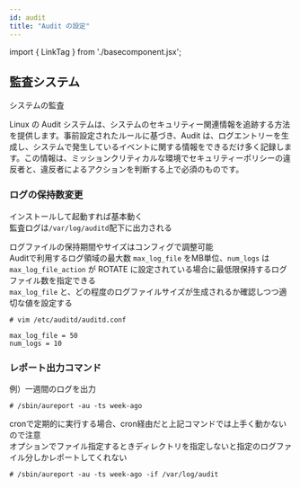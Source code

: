 ```yaml
---
id: audit
title: "Audit の設定"
---
```

import { LinkTag } from './basecomponent.jsx';

## 監査システム
<LinkTag url="https://access.redhat.com/documentation/ja-jp/red_hat_enterprise_linux/9/html/security_hardening/auditing-the-system_security-hardening#linux-audit_auditing-the-system">システムの監査</LinkTag>  

Linux の Audit システムは、システムのセキュリティー関連情報を追跡する方法を提供します。事前設定されたルールに基づき、Audit は、ログエントリーを生成し、システムで発生しているイベントに関する情報をできるだけ多く記録します。この情報は、ミッションクリティカルな環境でセキュリティーポリシーの違反者と、違反者によるアクションを判断する上で必須のものです。  

### ログの保持数変更
インストールして起動すれば基本動く  
監査ログは`/var/log/auditd`配下に出力される  

ログファイルの保持期間やサイズはコンフィグで調整可能  
Auditで利用するログ領域の最大数 `max_log_file` をMB単位、`num_logs` は `max_log_file_action` が ROTATE に設定されている場合に最低限保持するログファイル数を指定できる  
`max_log_file` と、どの程度のログファイルサイズが生成されるか確認しつつ適切な値を設定する  

```
# vim /etc/auditd/auditd.conf

max_log_file = 50
num_logs = 10
```

### レポート出力コマンド  
例）一週間のログを出力

```
# /sbin/aureport -au -ts week-ago
```

cronで定期的に実行する場合、cron経由だと上記コマンドでは上手く動かないので注意  
オプションでファイル指定するときディレクトリを指定しないと指定のログファイル分しかレポートしてくれない  

```
# /sbin/aureport -au -ts week-ago -if /var/log/audit
```
